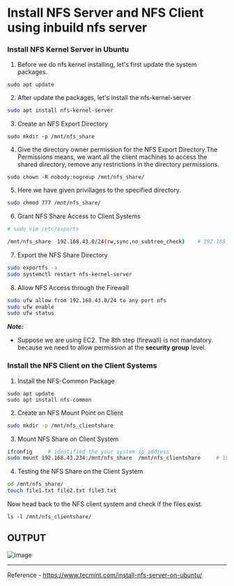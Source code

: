 #  Install NFS Server and NFS Client using inbuild nfs server

### Install NFS Kernel Server in Ubuntu

1. Before we do nfs kernel installing, let's first update the system packages.
```
sudo apt update
```
2. After update the packages, let's install the nfs-kernel-server
```sh
sudo apt install nfs-kernel-server
```
3. Create an NFS Export Directory
```
sudo mkdir -p /mnt/nfs_share
```
4. Give the directory owner permission for the NFS Export Directory.The Permissions means, we want all the client machines to access the shared directory, remove any restrictions in the directory permissions.

```
sudo chown -R nobody:nogroup /mnt/nfs_share/
```
5. Here we have given privillages to the  specified directory.
```sh
sudo chmod 777 /mnt/nfs_share/
```
6. Grant NFS Share Access to Client Systems
```sh
# sudo vim /etc/exports

/mnt/nfs_share  192.168.43.0/24(rw,sync,no_subtree_check)    # 192.168.43.0/24 - ip address depends on your system networks
```
7. Export the NFS Share Directory
 ```sh
sudo exportfs -a
sudo systemctl restart nfs-kernel-server
```
8.  Allow NFS Access through the Firewall
```sh
sudo ufw allow from 192.168.43.0/24 to any port nfs
sudo ufw enable
sudo ufw status
```
_**Note:**_
- Suppose we are using EC2. The 8th step (firewall) is not mandatory. because we need to allow permission at the **security group** level.

### Install the NFS Client on the Client Systems

1. Install the NFS-Common Package
```
sudo apt update
sudo apt install nfs-common
```
2. Create an NFS Mount Point on Client
```sh
sudo mkdir -p /mnt/nfs_clientshare
```
3. Mount NFS Share on Client System
```sh
ifconfig     # identified the your system ip address
sudo mount 192.168.43.234:/mnt/nfs_share  /mnt/nfs_clientshare     # 192.168.43.234 - your system ip address
```
4. Testing the NFS Share on the Client System
```sh
cd /mnt/nfs_share/
touch file1.txt file2.txt file3.txt
```
Now head back to the NFS client system and check if the files exist.
```
ls -l /mnt/nfs_clientshare/
```
OUTPUT
---------
![image](https://github.com/fourtimes/linux/assets/91359308/6f191497-fb26-4ee8-93fb-ec7ed02ef35c)

---

Reference - https://www.tecmint.com/install-nfs-server-on-ubuntu/
